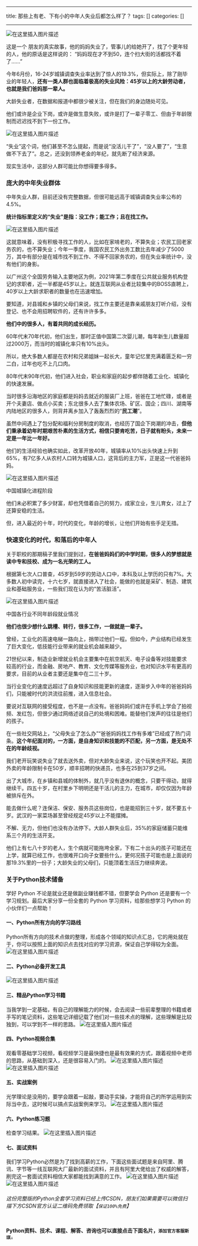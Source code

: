 
--- 
title:  那些上有老、下有小的中年人失业后都怎么样了？ 
tags: []
categories: [] 

---
<img src="https://img-blog.csdnimg.cn/baf641a56a8e43eeac37813bf131ce22.png#pic_center" alt="在这里插入图片描述">

这是一个 朋友的真实故事，他的妈妈失业了，管事儿的给她开了，找了个更年轻的人，他的原话是这样说的： “妈妈现在才不到50，连个扫大街的活都找不着了……”

今年6月份，16-24岁城镇调查失业率达到了惊人的19.3%，但实际上，除了刚毕业的年轻人，**还有一类人群也面临着极高的失业风险：45岁以上的大龄劳动者，也就是我们爸妈那一辈人。**

大龄失业者，在数据和报道中都很少被关注，但在我们的身边随处可见。

他们或许是企业下岗，或许是做生意失败，或许是打了一辈子零工、但由于年龄限制而迟迟找不到下一份工作。

<img src="https://img-blog.csdnimg.cn/95271c4028b749b185bb830a0b90b549.png#pic_center" alt="在这里插入图片描述">

“失业”这个词，他们甚至不怎么提起，而是说“没活儿干了”，“没人要了”，“生意做不下去了”。总之，还没到领养老金的年纪，就先断了经济来源。

现实生活中，这部分人群可能比你想得要多得多。

### 庞大的中年失业群体

中年失业人群，目前还没有完整数据，但很可能远高于城镇调查失业率公布的4.5%。

**统计指标里定义的“失业”是指：没工作；能工作；且在找工作。**

<img src="https://img-blog.csdnimg.cn/7f62b2603ce54cda9e3de0014e320be6.png#pic_center" alt="在这里插入图片描述">

这就意味着，没有积极寻找工作的人，比如在家啃老的，不算失业；农民工回老家务农的，也不算失业；今年一季度，我国农民工外出务工数比去年减少了5000万，其中有部分是在城市找不到工作、不得不回家务农的，但在失业率统计中，没有他们的身影。

以广州这个全国劳务输入主要地区为例，2021年第二季度在公共就业服务机构登记的求职者，近一半都是45岁以上。就连互联网从业者比较集中的BOSS直聘上，40岁以上大龄求职者的数量也在迅速增加。

要知道，对县城和乡镇的父母们来说，找工作主要还是靠亲戚朋友打听介绍，没有登记、也不会用招聘软件的，还有许许多多。

**他们中的很多人，有着共同的成长经历。**

60年代末70年代初，他们出生，那时正值中国第二次婴儿潮，每年新生儿数量超过2000万，而当时的城镇化率只有10%出头。

所以，绝大多数人都是在农村和兄弟姐妹一起长大，童年记忆里充满着匮乏和一穷二白，过年也吃不上几口肉。

80年代末90年代初，他们进入社会，职业和家庭的起步都伴随着工业化、城镇化的快速发展。

当时很多沿海地区的家庭都是妈妈去就近的服装厂上班，爸爸在工地忙碌，或者是开个夫妻店、做点小买卖；东北很多人去了集体农场、矿区、国企；四川、湖南等内陆地区的很多人，则背井离乡加入了轰轰烈烈的“**民工潮**”。

虽然中间遇上了包分配和福利分房制度的取消，也经历了国企下岗潮的冲击，**但他们秉承着幼年时期艰苦朴素的生活方式，相信只要肯吃苦，日子就有盼头，未来一定是一年比一年好。**

他们的生活经验也确实如此，改革开放40年，城镇率从10%出头快速上升到65%，有7亿多人从农村人口转为城镇人口，这背后的主力军，正是这一代爸爸妈妈。

<img src="https://img-blog.csdnimg.cn/bd588c9b1fd9441089cfb65b5d49c4cc.png#pic_center" alt="在这里插入图片描述">

中国城镇化进程阶段

他们未必积累了多少财富，却也凭借着自己的努力，成家立业，生儿育女，过上了还算安稳的生活。

但，进入最近的十年，时代的变化，年龄的增长，让他们开始有些手足无措。

### 快速变化的时代，和落后的中年人

关于职校的那期稿子里我们提到过，**在爸爸妈妈们的中学时期，很多人的梦想就是读中专和技校、成为一名光荣的工人。**

根据第七次人口普查，45岁到59岁的劳动人口中，本科及以上学历的只有7%。大多数人初中读完，十六七岁，就直接进入了社会，能做的也就是采矿、制造、建筑业和基础服务业，一些我们现在认为的“苦活脏活”。

<img src="https://img-blog.csdnimg.cn/cabf92073b91425d88278c1583ed4e7a.png#pic_center" alt="在这里插入图片描述">

中国各行业不同年龄段就业情况

**他们也很少想什么跳槽、转行，很多工作，一做就是一辈子。**

曾经，工业化的高速电梯一路向上，捎带过他们一程。但如今，产业结构已经发生了巨大变化，低技能行业带来的就业机会越来越少。

21世纪以来，制造业新增就业机会主要集中在航空航天、电子设备等对技能要求较高的行业，而金融、房地产、教育、文化传媒等服务业，也对知识水平有更高的要求，目前的从业者主要还是集中在二三十岁。

当行业变化的速度远超过了自身知识和技能更新的速度，逐渐步入中年的爸爸妈妈们，只能被时代的洪流往前推，进入信息社会。

要说对互联网的接受程度，也不是一点没有。爸爸妈妈们或许在手机上学会了拍视频、发红包，但很少通过网络述说自己的处境和困难。能替他们发声的往往是他们的孩子。

在一些社交网站上，“父母失业了怎么办”“爸爸妈妈找工作有多难”已经成了热门词条。**这个年纪面对的，一方面，是自身知识和技能的不匹配，另一方面，是无处不在的年龄歧视。**

我们老开玩笑说失业了就去送外卖，但对大龄失业来说，这个玩笑也开不起。美团外卖的年龄限制卡在50岁，顺丰招聘的快递员，也多在25到37岁之间。

出了大城市，在乡镇和县城的体制外，就几乎没有退休的概念，只要干得动，就得继续干。四五十岁，在村里乡下明明还是干活儿的主力，在城市，却仅仅因为年龄被排斥在外。

能去做什么呢？连保洁、保安、服务员这些岗位，也是能招到三十岁，就不要五十岁。武汉的一家菜场甚至曾经规定45岁以上不能摆摊。

不解、无力，但他们也没有办法停下。大龄人群失业后，35%的家庭储蓄只能维系三个月的生活开支。

他们上有七八十岁的老人，生个病就可能拖垮全家，下有二十出头的孩子可能还在上学，就算已经工作，也很难开口向子女要些什么，更何况孩子可能也是上面说的那19.3%里的一份子；大龄失业的父母们，只能顶着生活压力继续奔波。

### 关于Python技术储备

学好 Python 不论是就业还是做副业赚钱都不错，但要学会 Python 还是要有一个学习规划。最后大家分享一份全套的 Python 学习资料，给那些想学习 Python 的小伙伴们一点帮助！

#### 一、Python所有方向的学习路线

Python所有方向的技术点做的整理，形成各个领域的知识点汇总，它的用处就在于，你可以按照上面的知识点去找对应的学习资源，保证自己学得较为全面。<img src="https://img-blog.csdnimg.cn/8a20de9e31f144dfba0e4996caded17d.png" alt="在这里插入图片描述">

#### 二、Python必备开发工具

<img src="https://img-blog.csdnimg.cn/e0452e0b045c4a17b6af25b9b41d1063.png" alt="在这里插入图片描述">

#### 三、精品Python学习书籍

当我学到一定基础，有自己的理解能力的时候，会去阅读一些前辈整理的书籍或者手写的笔记资料，这些笔记详细记载了他们对一些技术点的理解，这些理解是比较独到，可以学到不一样的思路。 <img src="https://img-blog.csdnimg.cn/904cb6a6cf3944f399edd97fed156269.png" alt="在这里插入图片描述">

#### 四、Python视频合集

观看零基础学习视频，看视频学习是最快捷也是最有效果的方式，跟着视频中老师的思路，从基础到深入，还是很容易入门的。 <img src="https://img-blog.csdnimg.cn/17662d7608844f9388bf2e61d8699866.png" alt="在这里插入图片描述"> <img src="https://img-blog.csdnimg.cn/7ac60955ca564260bf08ccee6b89c10b.png" alt="在这里插入图片描述">

#### 五、实战案例

光学理论是没用的，要学会跟着一起敲，要动手实操，才能将自己的所学运用到实际当中去，这时候可以搞点实战案例来学习。 <img src="https://img-blog.csdnimg.cn/89a5fe04ea344a3baa7954caf914217a.png" alt="在这里插入图片描述">

#### 六、Python练习题

检查学习结果。 <img src="https://img-blog.csdnimg.cn/260c5d1f9a4846f59f38b5320917623c.png" alt="在这里插入图片描述">

#### 七、面试资料

我们学习Python必然是为了找到高薪的工作，下面这些面试题是来自阿里、腾讯、字节等一线互联网大厂最新的面试资料，并且有阿里大佬给出了权威的解答，刷完这一套面试资料相信大家都能找到满意的工作。 <img src="https://img-blog.csdnimg.cn/97c454a3e5b4439b8600b50011cc8fe4.png" alt="在这里插入图片描述"> <img src="https://img-blog.csdnimg.cn/111f5462e7df433b981dc2430bb9ad39.png" alt="在这里插入图片描述">

###### 这份完整版的Python全套学习资料已经上传CSDN，朋友们如果需要可以微信扫描下方CSDN官方认证二维码免费领取【`保证100%免费`】

<img src="https://img-blog.csdnimg.cn/1d2a69f2d57e4d1cb444037b17af8607.png" alt="">

>  
 **Python资料、技术、课程、解答、咨询也可以直接点击下面名片，`添加官方客服斯琪`**`↓` 

